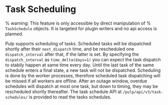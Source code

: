 # Task Scheduling

% warning: This feature is only accessible by direct manipulation of
% `TaskSchedule` objects. It is targeted for plugin writers and no api access is planned.

Pulp supports scheduling of tasks. Scheduled tasks will be dispatched shortly after their
`next_dispatch` time, and be rescheduled one `dispatch_interval` after that, if the latter is
set. By specifying the `dispatch_interval` as `time_delta(days=1)` you can expect the task
dispatch to stabily happen at same time every day. Until the last task of the same schedule enters a
final state, a new task will not be dispatched. Scheduling is done by the worker processes,
therefore scheduled task dispatching will be missed if all workers are offline. After an outage
window, overdue schedules will dispatch at most one task, but down to timing, they may be
rescheduled shortly thereafter. The task schedule API at `/pulp/api/v3/task-schedules/` is
provided to read the tasks schedules.
